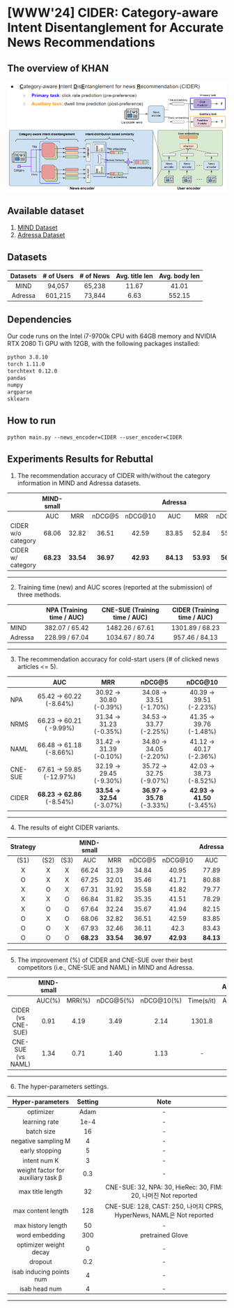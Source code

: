 # [WWW'24] CIDER: Category-aware Intent Disentanglement for Accurate News Recommendations

## The overview of KHAN
![The overview of KHAN](./assets/overview.PNG)

## Available dataset
1. [MIND Dataset](https://msnews.github.io/)
2. [Adressa Dataset](https://reclab.idi.ntnu.no/dataset/)

## Datasets
|Datasets|# of Users|# of News|Avg. title len|Avg. body len|
|:---:|:---:|:---:|:---:|:---:|
|MIND|94,057|65,238|11.67|41.01|
|Adressa|601,215|73,844|6.63|552.15|

## Dependencies
Our code runs on the Intel i7-9700k CPU with 64GB memory and NVIDIA RTX 2080 Ti GPU with 12GB, with the following packages installed:
```
python 3.8.10
torch 1.11.0
torchtext 0.12.0
pandas
numpy
argparse
sklearn
```
## How to run
```
python main.py --news_encoder=CIDER --user_encoder=CIDER
```

## Experiments Results for Rebuttal

 1. The recommendation accuracy of CIDER with/without the category information in MIND and Adressa datasets.

|     　               | **MIND-small**                      |||| **Adressa**                     ||||
|----------------------|:----------:|:-----:|:------:|:--------:|:-------:|:-----:|:------:|:-------:|
| 　                   |     AUC    |  MRR  | nDCG@5 |  nDCG@10 |   AUC   |  MRR  | nDCG@5 | nDCG@10 |
| CIDER   w/o category |    68.06   | 32.82 |  36.51 |   42.59  |  83.85  | 52.84 |  55.33 |  60.35  |
|  CIDER   w/ category |  **68.23** | **33.54** |  **36.97** | **42.93**    |  **84.13**  | **53.93** |  **56.64** |  **61.15**  |


---


 2. Training time (new) and AUC scores (reported at the submission) of three methods.

|         | NPA (Training time / AUC) | CNE-SUE (Training time / AUC) | **CIDER** (Training time / AUC) |
|---------|:-------------------------:|:-----------------------------:|:---------------------------:|
|   MIND  |       382.07 / 65.42      |        1482.26 / 67.61        |       1301.89 / 68.23       |
| Adressa |       228.99 / 67.04      |        1034.67 / 80.74        |        957.46 / 84.13       |


---


3. The recommendation accuracy for cold-start users (# of clicked news articles <= 5).

|         |            AUC           |           MRR           |          nDCG@5         |         nDCG@10         |
|---------|:------------------------:|:-----------------------:|:-----------------------:|:-----------------------:|
|   NPA   |  65.42 → 60.22 (-8.64%) | 30.92 → 30.80  (-0.39%) | 34.08 → 33.51  (-1.70%) | 40.39 → 39.51  (-2.23%) |
|   NRMS  | 66.23 → 60.21 ( -9.99%) | 31.34 → 31.23  (-0.35%) | 34.53 → 33.77  (-2.25%) | 41.35 → 39.76  (-1.48%) |
|   NAML  |  66.48 → 61.18 (-8.66%) | 31.42 → 31.39  (-0.10%) | 34.80 → 34.05  (-2.20%) | 41.12 → 40.17  (-2.36%) |
| CNE-SUE | 67.61 → 59.85 (-12.97%) | 32.19 → 29.45  (-9.30%) | 35.72 → 32.75  (-9.07%) | 42.03 → 38.73  (-8.52%) |
|  CIDER  |  **68.23 → 62.86** (-8.54%)  | **33.54 → 32.54**  (-3.07%) | **36.97 → 35.78**  (-3.33%) | **42.93 → 41.50**  (-3.45%) |


---


4. The results of eight CIDER variants.

|     Strategy |      |      | MIND-small |       |        |          | Adressa |       |        |         |
|:------------:|:----:|:----:|:----------:|:-----:|:------:|:--------:|:-------:|:-----:|:------:|:-------:|
|     (S1)     | (S2) | (S3) |     AUC    |  MRR  | nDCG@5 |  nDCG@10 |   AUC   |  MRR  | nDCG@5 | nDCG@10 |
|       X      |   X  |   X  |    66.24   | 31.39 |  34.84 |   40.95  |  77.89  | 48.31 |  49.04 |  55.46  |
|       O      |   X  |   X  |    67.25   | 32.01 |  35.46 |   41.71  |  80.88  | 50.94 |  52.66 |  58.86  |
|       X      |   O  |   X  |    67.31   | 31.92 |  35.58 |   41.82  |  79.77  | 50.47 |  51.99 |  58.68  |
|       X      |   X  |   O  |    66.84   | 31.82 |  35.35 |   41.51  |  78.29  | 50.06 |  49.91 |  57.04  |
|       X      |   O  |   O  |    67.64   | 32.24 |  35.67 |   41.94  |  82.15  |   52  |  53.31 |  59.13  |
|       O      |   X  |   O  |    68.06   | 32.82 |  36.51 |   42.59  |  83.85  | 52.84 |  55.33 |  60.35  |
|       O      |   O  |   X  |    67.93   | 32.46 |  36.11 |   42.3   |  83.43  | 52.77 |  55.18 |  60.32  |
|       O      |   O  |   O  |    **68.23**   | **33.54** |  **36.97** | **42.93**    |  **84.13**  | **53.93** |  **56.64** |  **61.14**  |


---


5. The improvement (%) of CIDER and CNE-SUE over their best competitors (i.e., CNE-SUE and NAML) in MIND and Adressa.

|                    | MIND-small |        |           |            |            | Adressa |        |           |            |            |
|:------------------:|:----------:|:------:|:---------:|:----------:|:----------:|:-------:|:------:|:---------:|:----------:|:----------:|
|                    |   AUC(%)   | MRR(%) | nDCG@5(%) | nDCG@10(%) | Time(s/it) |  AUC(%) | MRR(%) | nDCG@5(%) | nDCG@10(%) | Time(s/it) |
| CIDER (vs CNE-SUE) |    0.91    |  4.19  |    3.49   |    2.14    |   1301.8   |   4.19  |  6.31  |   12.81   |    7.04    |    957.4   |
|  CNE-SUE (vs NAML) |    1.34    |  0.71  |    1.40   |    1.13    |      -     |    -    |    -   |     -     |      -     |      -     |


---


6. The hyper-parameters settings.

|          Hyper-parameters          | Setting |                                 Note                                 |
|:----------------------------------:|:-------:|:--------------------------------------------------------------------:|
|              optimizer             |   Adam  |                                   -                                  |
|            learning rate           |   1e-4  |                                   -                                  |
|             batch size             |    16   |                                   -                                  |
|         negative sampling M        |    4    |                                   -                                  |
|           early stopping           |    5    |                                   -                                  |
|            intent num K            |    3    |                                   -                                  |
| weight factor for auxiliary task β |   0.3   |                                   -                                  |
|          max title length          |    32   |    CNE-SUE: 32, NPA: 30, HieRec: 30, FIM: 20, 나머진 Not reported    |
|         max content length         |   128   | CNE-SUE: 128, CAST: 250, 나머지 CPRS, HyperNews, NAML은 Not reported |
|         max history length         |    50   |                                   -                                  |
|           word embedding           |   300   |                           pretrained Glove                           |
|       optimizer weight decay       |    0    |                                   -                                  |
|               dropout              |   0.2   |                                   -                                  |
|      isab inducing points num      |    4    |                                   -                                  |
|            isab head num           |    4    |                                   -                                  |

---
